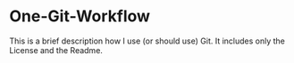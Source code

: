 # One-Git-Workflow
This is a brief description how I use (or should use) Git. It includes only the License and the Readme. 

